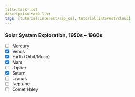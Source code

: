 ```yaml
---
title:task-list
description:task-list
tags: [tutorial:interest/sap_cal, tutorial:interest/cloud]
---
```


### Solar System Exploration, 1950s – 1960s

- [ ] Mercury
- [x] Venus
- [x] Earth (Orbit/Moon)
- [x] Mars
- [ ] Jupiter
- [x] Saturn
- [ ] Uranus
- [ ] Neptune
- [ ] Comet Haley
